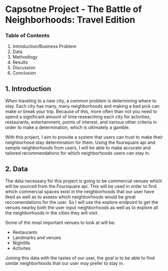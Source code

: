 # Capsotne Project - The Battle of Neighborhoods: Travel Edition

### Table of Contents
1. Introduction/Business Problem
2. Data
3. Methodlogy
4. Results
5. Discussion
6. Conclusion

## 1. Introduction
When traveling to a new city, a common problem is determining where to stay. Each city has many, many neighborhoods and making a bad pick can make or break your trip. Because of this, more often than not you need to spend a significant amount of time researching each city for activities, restaurants, entertainment, points of interest, and various other criteria in order to make a determination, which is ultimately a gamble.

With this project, I aim to provide a system that users can trust to make their neighborhood stay determination for them. Using the foursquare api and sample neighborhoods from users, I will be able to make accurate and tailored recommendations for which neighborhoods users can stay in.

## 2. Data
The data necessary for this project is going to be commercial venues which will be sourced from the Foursquare api. This will be used in order to find which commercial spaces exist in the neighborhoods that our user have liked as well as to assess which neighborhoods would be great reccomendations for the user. So I will use the explore endpoint to get the venues nearby both the user input neighborhoods as well as to explore all the neighborhoods in the cities they will visit.

Some of the most important venues to look at will be:
- Restaurants
- Landmarks and venues
- Nightlife
- Activites

Joining this data with the tastes of our user, the goal is to be able to find similar neighborhoods that our user may prefer to stay in.
